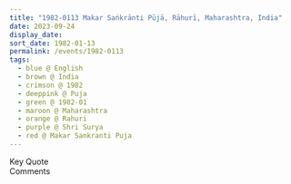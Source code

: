 ```yaml
---
title: "1982-0113 Makar Saṅkrānti Pūjā, Rāhurī, Maharashtra, India"
date: 2023-09-24
display_date: 
sort_date: 1982-01-13
permalink: /events/1982-0113
tags:
  - blue @ English
  - brown @ India
  - crimson @ 1982
  - deeppink @ Puja
  - green @ 1982-01
  - maroon @ Maharashtra
  - orange @ Rahuri
  - purple @ Shri Surya
  - red @ Makar Sankranti Puja
---
```


<wave-list>
  <list-title color="green" width="75">Key Quote</list-title>
  <list-item color="BlanchedAlmond"  width="200"></list-item>
  <list-item color="Lavender"></list-item>
  <list-item color="BlanchedAlmond"></list-item>
</wave-list>

<br>

<wave-list>
  <list-title color="green" width="75">Comments</list-title>
  <list-item color="BlanchedAlmond"  width="200"></list-item>
  <list-item color="Lavender"></list-item>
  <list-item color="BlanchedAlmond"></list-item>
</wave-list>
